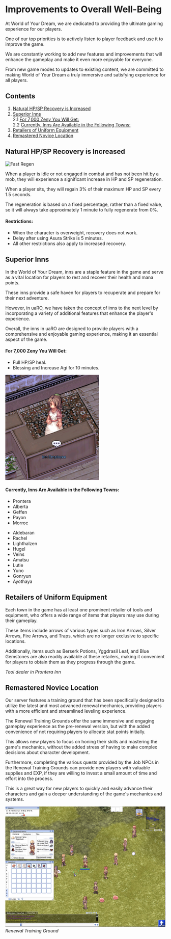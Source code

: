 # Improvements to Overall Well-Being


At World of Your Dream, we are dedicated to providing the ultimate gaming experience for our players.

One of our top priorities is to actively listen to player feedback and use it to improve the game.

We are constantly working to add new features and improvements that will enhance the gameplay and make it even more enjoyable for everyone.

From new game modes to updates to existing content, we are committed to making World of Your Dream a truly immersive and satisfying experience for all players.

## Contents
1. [Natural HP/SP Recovery is Increased](#natural-hpsp-recovery-is-increased)
2. [Superior Inns](#superior-inns)
   <br>2.1 [For 7,000 Zeny You Will Get:](#for-7000-zeny-you-will-get)
   <br>2.2 [Currently, Inns Are Available in the Following Towns:](#currently-inns-are-available-in-the-following-towns)
3. [Retailers of Uniform Equipment](#retailers-of-uniform-equipment)
4. [Remastered Novice Location](#remastered-novice-location)


## **Natural HP/SP Recovery is Increased**

![Fast Regen](img/Fastregensit.gif)

When a player is idle or not engaged in combat and has not been hit by a mob, they will experience a significant increase in HP and SP regeneration.

When a player sits, they will regain 3% of their maximum HP and SP every 1.5 seconds.

The regeneration is based on a fixed percentage, rather than a fixed value, so it will always take approximately 1 minute to fully regenerate from 0%.

#### **Restrictions:**<br>
* When the character is overweight, recovery does not work.<br>
* Delay after using Asura Strike is 5 minutes.<br>
* All other restrictions also apply to increased recovery.

## **Superior Inns**

In the World of Your Dream, inns are a staple feature in the game and serve as a vital location for players to rest and recover their health and mana points.

These inns provide a safe haven for players to recuperate and prepare for their next adventure.

However, in uaRO, we have taken the concept of inns to the next level by incorporating a variety of additional features that enhance the player's experience.

Overall, the inns in uaRO are designed to provide players with a comprehensive and enjoyable gaming experience, making it an essential aspect of the game.

#### **For 7,000 Zeny You Will Get:**
* Full HP/SP heal.
* Blessing and Increase Agi for 10 minutes.

![Inn Benefits](img/Inn-Employee-NPC.png)

#### **Currently, Inns Are Available in the Following Towns:**
* Prontera
* Alberta
* Geffen
* Payon
* Morroc
- Aldebaran
- Rachel
- Lighthalzen
- Hugel
- Veins
- Amatsu
- Lutie
- Yuno
- Gonryun
- Ayothaya

## **Retailers of Uniform Equipment**

Each town in the game has at least one prominent retailer of tools and equipment, who offers a wide range of items that players may use during their gameplay.

These items include arrows of various types such as Iron Arrows, Silver Arrows, Fire Arrows, and Traps, which are no longer exclusive to specific locations.

Additionally, items such as Berserk Potions, Yggdrasil Leaf, and Blue Gemstones are also readily available at these retailers, making it convenient for players to obtain them as they progress through the game.

*Tool dealer in Prontera Inn*

## **Remastered Novice Location**

Our server features a training ground that has been specifically designed to utilize the latest and most advanced renewal mechanics, providing players with a more efficient and streamlined leveling experience.

The Renewal Training Grounds offer the same immersive and engaging gameplay experience as the pre-renewal version, but with the added convenience of not requiring players to allocate stat points initially.

This allows new players to focus on honing their skills and mastering the game's mechanics, without the added stress of having to make complex decisions about character development.

Furthermore, completing the various quests provided by the Job NPCs in the Renewal Training Grounds can provide new players with valuable supplies and EXP, if they are willing to invest a small amount of time and effort into the process.

This is a great way for new players to quickly and easily advance their characters and gain a deeper understanding of the game's mechanics and systems.

![Screenshot_2023-01-21_at_18.37](img/Screenshot_2023-01-21_at_18.37.png)<br>
*Renewal Training Ground*
